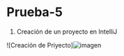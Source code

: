 # Prueba-5
1. Creación de un proyecto en IntelliJ

![Creación de Priyecto]![imagen](https://user-images.githubusercontent.com/114091394/202232044-a678859c-8a75-47a8-9aab-a57b3b569c54.png)
